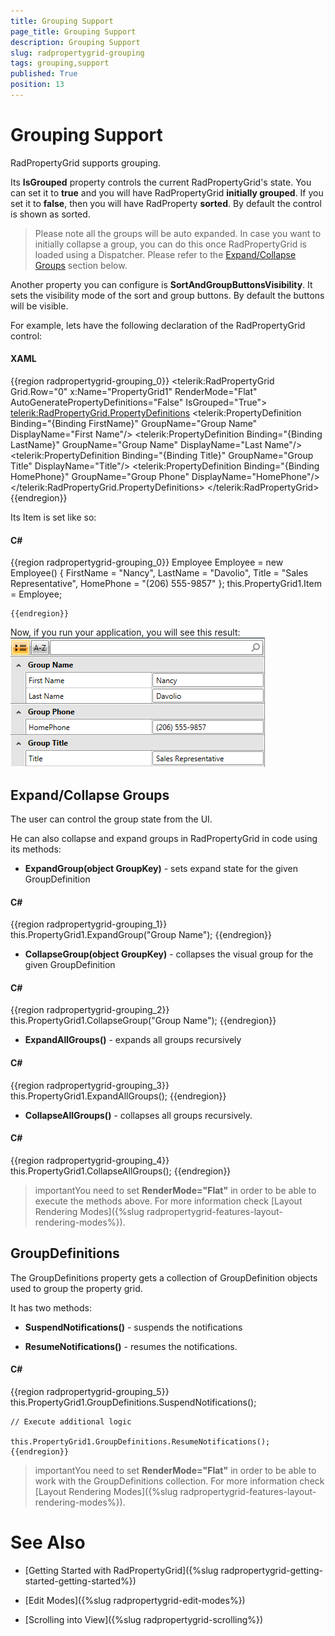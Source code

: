 ```yaml
---
title: Grouping Support
page_title: Grouping Support
description: Grouping Support
slug: radpropertygrid-grouping
tags: grouping,support
published: True
position: 13
---
```


# Grouping Support



RadPropertyGrid supports grouping.

Its __IsGrouped__ property controls the current RadPropertyGrid's state. You can set it to __true__ and you will have RadPropertyGrid __initially grouped__. If you set it to __false__, then you will have RadProperty __sorted__. By default the control is shown as sorted.
      

>Please note all the groups will be auto expanded. In case you want to initially collapse a group, you can do this once RadPropertyGrid is loaded using a Dispatcher. Please refer to the [Expand/Collapse Groups](6bc25e12-7053-43d6-b612-bc147e1f0ccc#expand/collapse-groups) section below.
        

Another property you can configure is __SortAndGroupButtonsVisibility__. It sets the visibility mode of the sort and group buttons. By default the buttons will be visible.
      

For example, lets have the following declaration of the RadPropertyGrid control:
      

#### __XAML__

{{region radpropertygrid-grouping_0}}
	<telerik:RadPropertyGrid Grid.Row="0" x:Name="PropertyGrid1"
	                                  RenderMode="Flat"
	                                  AutoGeneratePropertyDefinitions="False"
	                                  IsGrouped="True">
	  <telerik:RadPropertyGrid.PropertyDefinitions>
	    <telerik:PropertyDefinition Binding="{Binding FirstName}" GroupName="Group Name" DisplayName="First Name"/>
	    <telerik:PropertyDefinition Binding="{Binding LastName}" GroupName="Group Name" DisplayName="Last Name"/>
	    <telerik:PropertyDefinition Binding="{Binding Title}" GroupName="Group Title" DisplayName="Title"/>
	    <telerik:PropertyDefinition Binding="{Binding HomePhone}" GroupName="Group Phone" DisplayName="HomePhone"/>
	  </telerik:RadPropertyGrid.PropertyDefinitions>
	</telerik:RadPropertyGrid>
	{{endregion}}



Its Item is set like so:
      

#### __C#__

{{region radpropertygrid-grouping_0}}
	Employee Employee = new Employee()
	{
	    FirstName = "Nancy",
	    LastName = "Davolio",
	    Title = "Sales Representative",
	    HomePhone = "(206) 555-9857"
	};
	this.PropertyGrid1.Item = Employee;
	
	{{endregion}}



Now, if you run your application, you will see this result:
      ![Rad Property Grid Grouping](images/RadPropertyGrid_Grouping.png)

## Expand/Collapse Groups

The user can control the group state from the UI.
        

He can also collapse and expand groups in RadPropertyGrid in code using its methods:
        

* __ExpandGroup(object GroupKey)__ - sets expand state for the given GroupDefinition
            

#### __C#__

{{region radpropertygrid-grouping_1}}
	this.PropertyGrid1.ExpandGroup("Group Name");
	{{endregion}}



* __CollapseGroup(object GroupKey)__ - collapses the visual group for the given GroupDefinition
            

#### __C#__

{{region radpropertygrid-grouping_2}}
	this.PropertyGrid1.CollapseGroup("Group Name");
	{{endregion}}



* __ExpandAllGroups()__ - expands all groups recursively
            

#### __C#__

{{region radpropertygrid-grouping_3}}
	this.PropertyGrid1.ExpandAllGroups();
	{{endregion}}



* __CollapseAllGroups()__ - collapses all groups recursively.
            

#### __C#__

{{region radpropertygrid-grouping_4}}
	this.PropertyGrid1.CollapseAllGroups();
	{{endregion}}



>importantYou need to set __RenderMode="Flat"__ in order to be able to execute the methods above.
            For more information check [Layout Rendering Modes]({%slug radpropertygrid-features-layout-rendering-modes%}).
          

## GroupDefinitions

The GroupDefinitions property gets a collection of GroupDefinition objects used to group the property grid.
        

It has two methods:

* __SuspendNotifications()__ - suspends the notifications
            

* __ResumeNotifications()__ - resumes the notifications.
            

#### __C#__

{{region radpropertygrid-grouping_5}}
	this.PropertyGrid1.GroupDefinitions.SuspendNotifications();
	
	// Execute additional logic
	
	this.PropertyGrid1.GroupDefinitions.ResumeNotifications();
	{{endregion}}



>importantYou need to set __RenderMode="Flat"__ in order to be able to work with the GroupDefinitions collection.
            For more information check [Layout Rendering Modes]({%slug radpropertygrid-features-layout-rendering-modes%}).
          

# See Also

 * [Getting Started with RadPropertyGrid]({%slug radpropertygrid-getting-started-getting-started%})

 * [Edit Modes]({%slug radpropertygrid-edit-modes%})

 * [Scrolling into View]({%slug radpropertygrid-scrolling%})
